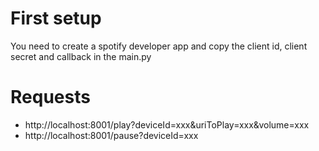 # First setup
You need to create a spotify developer app and copy the client id, client secret and callback in the main.py

# Requests
- http://localhost:8001/play?deviceId=xxx&uriToPlay=xxx&volume=xxx
- http://localhost:8001/pause?deviceId=xxx
